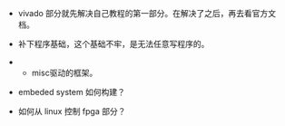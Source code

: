 - vivado 部分就先解决自己教程的第一部分。在解决了之后，再去看官方文档。
- 补下程序基础，这个基础不牢，是无法任意写程序的。
- - misc驱动的框架。

- embeded system 如何构建？
- 如何从 linux 控制 fpga 部分？